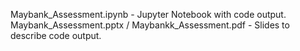 Maybank_Assessment.ipynb - Jupyter Notebook with code output.
Maybank_Assessment.pptx / Maybankk_Assessment.pdf - Slides to describe code output.
